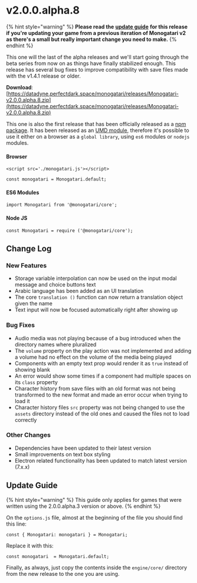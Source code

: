 # v2.0.0.alpha.8

{% hint style="warning" %}
**Please read the** [**update guide**](v2.0.0.alpha.8.md#update-guide) **for this release if you're updating your game from a previous iteration of Monogatari v2 as there's a small but really important change you need to make.**
{% endhint %}

  
This one will the last of the alpha releases and we'll start going through the beta series from now on as things have finally stabilized enough. This release has several bug fixes to improve compatibility with save files made with the v1.4.1 release or older.

**Download**: [https://datadyne.perfectdark.space/monogatari/releases/Monogatari-v2.0.0.alpha.8.zip](https://datadyne.perfectdark.space/monogatari/releases/Monogatari-v2.0.0.alpha.8.zip)

This one is also the first release that has been officially released as a [npm package](https://www.npmjs.com/package/@monogatari/core). It has been released as an [UMD module](https://www.davidbcalhoun.com/2014/what-is-amd-commonjs-and-umd/), therefore it's possible to use it either on a browser as a `global library`, using `es6` modules or `nodejs` modules.

#### Browser

```
<script src='./monogatari.js'></script>
```

```
const monogatari = Monogatari.default;
```

####  ES6 Modules

```
import Monogatari from '@monogatari/core';
```

####  Node JS

```
const Monogatari = require ('@monogatari/core');
```

## Change Log

### New Features

* Storage variable interpolation can now be used on the input modal message and choice buttons text
* Arabic language has been added as an UI translation
* The core `translation ()` function can now return a translation object given the name
* Text input will now be focused automatically right after showing up

### Bug Fixes

* Audio media was not playing because of a bug introduced when the directory names where pluralized
* The `volume` property on the play action was not implemented and adding a volume had no effect on the volume of the media being played
* Components with an empty text prop would render it as `true` instead of showing blank
* An error would show some times if a component had multiple spaces on its `class` property
* Character history from save files with an old format was not being transformed to the new format and made an error occur when trying to load it
* Character history files `src` property was not being changed to use the `assets` directory instead of the old ones and caused the files not to load correctly

### Other Changes

* Dependencies have been updated to their latest version
* Small improvements on text box styling
* Electron related functionality has been updated to match latest version \(7.x.x\)

## Update Guide

{% hint style="warning" %}
This guide only applies for games that were written using the 2.0.0.alpha.3 version or above.
{% endhint %}

On the `options.js` file, almost at the beginning of the file you should find this line:

```
const { Monogatari: monogatari } = Monogatari;
```

Replace it with this:

```
const monogatari  = Monogatari.default;
```

Finally, as always, just copy the contents inside the `engine/core/` directory from the new release to the one you are using.

